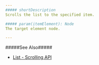 ```yaml
---
##### shortDescription
Scrolls the list to the specified item.

##### param(itemElement): Node
The target element node.

---
```

#####See Also#####
- [List - Scrolling API](/concepts/05%20Widgets/List/20%20Scrolling/05%20API.md '/Documentation/Guide/Widgets/List/Scrolling/#API')